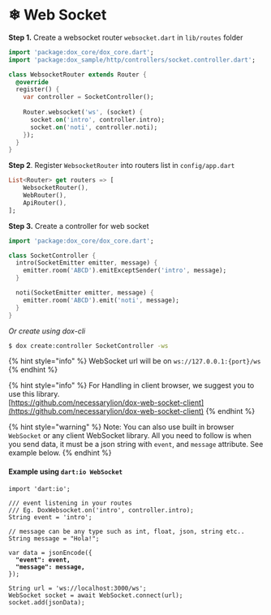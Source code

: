 # ❄ Web Socket

**Step 1.** Create a websocket router `websocket.dart` in `lib/routes` folder

```dart
import 'package:dox_core/dox_core.dart';
import 'package:dox_sample/http/controllers/socket.controller.dart';

class WebsocketRouter extends Router {
  @override
  register() {
    var controller = SocketController();
    
    Router.websocket('ws', (socket) {
      socket.on('intro', controller.intro);
      socket.on('noti', controller.noti);
    });
  }
}
```

**Step 2**. Register `WebsocketRouter` into routers list in `config/app.dart`

```dart
List<Router> get routers => [
    WebsocketRouter(),
    WebRouter(), 
    ApiRouter(), 
];
```

**Step 3.** Create a controller for web socket

```dart
import 'package:dox_core/dox_core.dart';

class SocketController {
  intro(SocketEmitter emitter, message) {
    emitter.room('ABCD').emitExceptSender('intro', message);
  }

  noti(SocketEmitter emitter, message) {
    emitter.room('ABCD').emit('noti', message);
  }
}
```

_Or create using dox-cli_

```bash
$ dox create:controller SocketController -ws
```

{% hint style="info" %}
WebSocket url will be on `ws://127.0.0.1:{port}/ws`
{% endhint %}

{% hint style="info" %}
For Handling in client browser, we suggest you to use this library.\
[https://github.com/necessarylion/dox-web-socket-client](https://github.com/necessarylion/dox-web-socket-client)
{% endhint %}

{% hint style="warning" %}
Note: You can also use built in browser `WebSocket` or any client WebSocket library. All you need to follow is when you send data, it must be a json string with `event`, and `message` attribute. See example below.
{% endhint %}

#### Example using `dart:io WebSocket`

<pre class="language-dart"><code class="lang-dart">import 'dart:io';

/// event listening in your routes
/// Eg. DoxWebsocket.on('intro', controller.intro);
String event = 'intro';

// message can be any type such as int, float, json, string etc..
String message = "Hola!"; 

var data = jsonEncode({
<strong>  "event": event,
</strong><strong>  "message": message,
</strong>});

String url = 'ws://localhost:3000/ws';
WebSocket socket = await WebSocket.connect(url);
socket.add(jsonData);
</code></pre>

